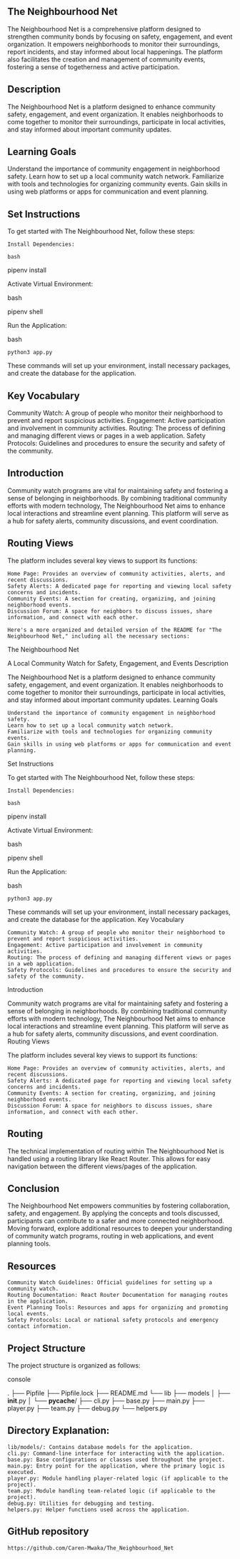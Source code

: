 ## The Neighbourhood Net

The Neighbourhood Net is a comprehensive platform designed to strengthen community bonds by focusing on safety, engagement, and event organization. It empowers neighborhoods to monitor their surroundings, report incidents, and stay informed about local happenings. The platform also facilitates the creation and management of community events, fostering a sense of togetherness and active participation.

## Description

The Neighbourhood Net is a platform designed to enhance community safety, engagement, and event organization. It enables neighborhoods to come together to monitor their surroundings, participate in local activities, and stay informed about important community updates.

## Learning Goals

Understand the importance of community engagement in neighborhood safety.
Learn how to set up a local community watch network.
Familiarize with tools and technologies for organizing community events.
Gain skills in using web platforms or apps for communication and event planning.

## Set Instructions

To get started with The Neighbourhood Net, follow these steps:

    Install Dependencies:

    bash

pipenv install

Activate Virtual Environment:

bash

pipenv shell

Run the Application:

bash

    python3 app.py

These commands will set up your environment, install necessary packages, and create the database for the application.

## Key Vocabulary

Community Watch: A group of people who monitor their neighborhood to prevent and report suspicious activities.
Engagement: Active participation and involvement in community activities.
Routing: The process of defining and managing different views or pages in a web application.
Safety Protocols: Guidelines and procedures to ensure the security and safety of the community.

## Introduction

Community watch programs are vital for maintaining safety and fostering a sense of belonging in neighborhoods. By combining traditional community efforts with modern technology, The Neighbourhood Net aims to enhance local interactions and streamline event planning. This platform will serve as a hub for safety alerts, community discussions, and event coordination.

## Routing Views

The platform includes several key views to support its functions:

    Home Page: Provides an overview of community activities, alerts, and recent discussions.
    Safety Alerts: A dedicated page for reporting and viewing local safety concerns and incidents.
    Community Events: A section for creating, organizing, and joining neighborhood events.
    Discussion Forum: A space for neighbors to discuss issues, share information, and connect with each other.

    Here's a more organized and detailed version of the README for "The Neighbourhood Net," including all the necessary sections:
The Neighbourhood Net

A Local Community Watch for Safety, Engagement, and Events
Description

The Neighbourhood Net is a platform designed to enhance community safety, engagement, and event organization. It enables neighborhoods to come together to monitor their surroundings, participate in local activities, and stay informed about important community updates.
Learning Goals

    Understand the importance of community engagement in neighborhood safety.
    Learn how to set up a local community watch network.
    Familiarize with tools and technologies for organizing community events.
    Gain skills in using web platforms or apps for communication and event planning.

Set Instructions

To get started with The Neighbourhood Net, follow these steps:

    Install Dependencies:

    bash

pipenv install

Activate Virtual Environment:

bash

pipenv shell

Run the Application:

bash

    python3 app.py

These commands will set up your environment, install necessary packages, and create the database for the application.
Key Vocabulary

    Community Watch: A group of people who monitor their neighborhood to prevent and report suspicious activities.
    Engagement: Active participation and involvement in community activities.
    Routing: The process of defining and managing different views or pages in a web application.
    Safety Protocols: Guidelines and procedures to ensure the security and safety of the community.

Introduction

Community watch programs are vital for maintaining safety and fostering a sense of belonging in neighborhoods. By combining traditional community efforts with modern technology, The Neighbourhood Net aims to enhance local interactions and streamline event planning. This platform will serve as a hub for safety alerts, community discussions, and event coordination.
Routing Views

The platform includes several key views to support its functions:

    Home Page: Provides an overview of community activities, alerts, and recent discussions.
    Safety Alerts: A dedicated page for reporting and viewing local safety concerns and incidents.
    Community Events: A section for creating, organizing, and joining neighborhood events.
    Discussion Forum: A space for neighbors to discuss issues, share information, and connect with each other.

## Routing

The technical implementation of routing within The Neighbourhood Net is handled using a routing library like React Router. This allows for easy navigation between the different views/pages of the application.

## Conclusion

The Neighbourhood Net empowers communities by fostering collaboration, safety, and engagement. By applying the concepts and tools discussed, participants can contribute to a safer and more connected neighborhood. Moving forward, explore additional resources to deepen your understanding of community watch programs, routing in web applications, and event planning tools.

## Resources

    Community Watch Guidelines: Official guidelines for setting up a community watch.
    Routing Documentation: React Router Documentation for managing routes in the application.
    Event Planning Tools: Resources and apps for organizing and promoting local events.
    Safety Protocols: Local or national safety protocols and emergency contact information.

## Project Structure

The project structure is organized as follows:

console

.
├── Pipfile
├── Pipfile.lock
├── README.md
└── lib
    ├── models
    │   ├── __init__.py
    │   └── __pycache__/
    ├── cli.py
    ├── base.py
    ├── main.py
    ├── player.py
    ├── team.py
    ├── debug.py
    └── helpers.py

##  Directory Explanation:

    lib/models/: Contains database models for the application.
    cli.py: Command-line interface for interacting with the application.
    base.py: Base configurations or classes used throughout the project.
    main.py: Entry point for the application, where the primary logic is executed.
    player.py: Module handling player-related logic (if applicable to the project).
    team.py: Module handling team-related logic (if applicable to the project).
    debug.py: Utilities for debugging and testing.
    helpers.py: Helper functions used across the application.

## GitHub repository
    https://github.com/Caren-Mwaka/The_Neighbourhood_Net




    
